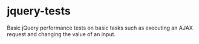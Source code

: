 # jquery-tests
Basic jQuery performance tests on basic tasks such as executing an AJAX request and changing the value of an input.
